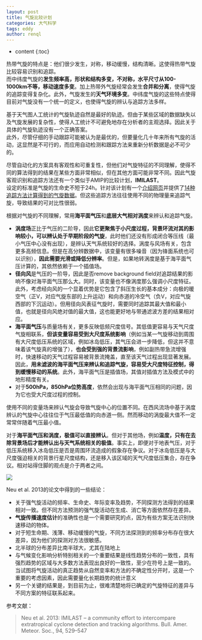 ```yaml
---
layout: post
title: 气旋比较计划
categories: 大气科学
tags: eddy
author: renql
---
```


* content
{:toc}

热带气旋的特点是：他们很少发生，对称，移动缓慢，结构清晰。这使得热带气旋比较容易识别和追踪。  
而中纬度气旋的**发生频率高，形状和结构多变，不对称，水平尺寸从100-1000km不等，移动速度多变**。加上热带外气旋经常会发生**合并和分离**，使得气旋的追踪变得复杂化。此外，气旋发生的**天气环境多变**。中纬度气旋的这些特点使得目前对气旋没有一个统一的定义，也使得气旋的辨认与追踪方法多样。

基于天气图人工统计的气旋轨迹自然是最好的轨迹。但由于某些区域的数据缺失以及气旋发展的复杂性，使得人工统计不可避免地存在分析者的主观选择。因此关于具体的气旋轨迹没有一个正确答案。   
此外，尽管仔细的手动跟踪可能被认为是最优的，但要量化几十年来所有气旋的活动，这显然是不可行的，而应用自动检测和跟踪方法来重新分析数据是必不可少的。

尽管自动化的方案具有客观性和可重复性，但他们对气旋特征的不同理解，使得不同的算法得到的结果在某些方面非常相似，但在其他方面可能非常不同。因此气旋客观识别和追踪方法还有一个类似于AMIP的比较计划，**IMILAST**。  
设定的标准是气旋的生命史不短于24h。针对该计划有一个<a href="https://naturwissenschaften.ch/organisations/proclim/activities/project_imilast" target="_blank">介绍网页</a>并提供了<a href="https://naturwissenschaften.ch/organisations/proclim/activities/project_imilast/data_download" target="_blank">14种追踪方法计算得到的气旋数据</a>。但这些追踪方法往往使用不同的物理量来追踪气旋，导致结果的可对比性很弱。

根据对气旋的不同理解，常用**海平面气压**和**底层大气相对涡度**来辨认和追踪气旋。  
- **涡度场**正比于气压的二阶导，因此**它更聚焦于小尺度过程，背景环流对其的影响较小，可以辨认处于早期阶段的气旋**，此时他们还没有形成闭合等压线（最小气压中心没有出现），是辨认天气系统较好的选择。涡度与风场有关，包含更多高频信息。但是在高分辨数据中，该变量有很多噪音（因为锋面系统也可以识别），**因此需要光滑或降低分辨率**。但是，如果地转涡度是基于海平面气压计算的，其依然依赖于一个插值场。   
- **径向风**是气压的一阶导，因此是否remove background field对追踪结果的影响不像对海平面气压那么大。同时，该变量也不像涡度那么强调小尺度特征。此外，考虑经向风的一个显着优势是它包含了斜压生长的基本成分：向极的暖空气（正V，对应气旋东部的上升运动）和向赤道的冷空气（负V，对应气旋西部的下沉运动）。但用径向风表征气旋时，需要同时追踪其最大值和最小值，也就是径向风绝对值的最大值，这也能更好地与带通滤波方差的结果相对应。
- **海平面气压**与质量场有关，更多反映低频尺度信号。其低值更容易与天气尺度气旋相联系，**但该变量容易受到大尺度系统影响**（例如当某一气旋移动到周围有大尺度低压系统的区域，例如冰岛低压，其气压会进一步降低，但这并不意味着该气旋真的增强了），**也会受到强的背景流影响**，例如副热带急流增强时，快速移动的天气过程容易被背景流掩盖，直至该天气过程出现显著发展。因此，**用未滤波的海平面气压来辨认和追踪气旋，容易受大尺度特征控制，得到缓慢移动的系统**。此外，海平面气压是插值场，其值对插值方法及模式中的地形精度有关。    
- 对于**500hPa，850hPa位势高度**，依然会出现与海平面气压相同的问题，因为它也受大尺度过程的控制。  

使用不同的变量场来辨认气旋会导致气旋中心的位置不同。在西风流场中基于涡度辨认的气旋中心往往位于气压最低值的向赤道一侧。然而移动的涡旋最大值不一定常常伴随着气压最小值。  

对于**海平面气压和涡度，极值可以直接辨认**。但对于其他场，例如**温度，只有在去除背景场后才能辨认出与天气系统相关的极值**。事实上，即便对于地表气压，对于低压系统移入冰岛低压是否是周围环流造成的假象存在争议。对于冰岛低压是与大尺度强迫相关的背景行星尺度结构，还是移入该区域的天气尺度低压集合，存在争议。相对站得住脚的观点是介于两者之间。

![](https://s1.ax1x.com/2020/09/23/wxJxJI.png)

Neu et al. 2013的论文中得到的一些结论：  
- 关于强气旋活动的频率、生命史、年际变率及趋势，不同探测方法得到的结果相对一致。但不同方法预测的强气旋活动在生成、消亡等方面依然存在差异。  
- **气旋传播速度估计**的准确性也是一个需要研究的点，因为有些方案无法识别快速移动的物体。  
- 对于短生命期、浅薄、移动缓慢的气旋，不同方法探测到的频率分布存在很大差异，因为他们的探测对方法很敏感。   
- 北半球的分布差异比南半球大，尤其在陆地上  
- 与气候变化影响分析特别相关的一个重要结果是线性趋势分布的一致性，具有强烈趋势的区域与大多数方法表现出良好的一致性，至少在符号上是一致的。当试图将气旋活动的真正趋势从自然变率和方法的不确定性分开时，这是一个重要的考虑因素，因此需要量化长期趋势的统计意义  
- 另一个关键的结果是，到目前为止，很难清楚地将已确定的气旋特征的差异与不同方案的特征联系起来。

参考文献：
> Neu et al. 2013: IMILAST – a community effort to intercompare extratropical cyclone detection and tracking algorithms. Bull. Amer. Meteor. Soc., 94, 529–547

